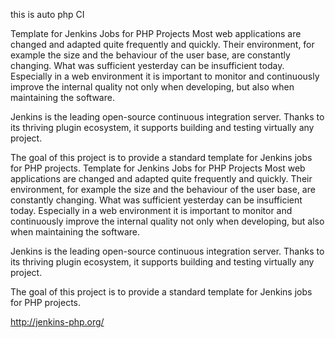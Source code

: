 this is auto php CI

Template for Jenkins Jobs for PHP Projects
Most web applications are changed and adapted quite frequently and quickly. Their environment, for example the size and the behaviour of the user base, are constantly changing. What was sufficient yesterday can be insufficient today. Especially in a web environment it is important to monitor and continuously improve the internal quality not only when developing, but also when maintaining the software.

Jenkins is the leading open-source continuous integration server. Thanks to its thriving plugin ecosystem, it supports building and testing virtually any project.

The goal of this project is to provide a standard template for Jenkins jobs for PHP projects.
Template for Jenkins Jobs for PHP Projects
Most web applications are changed and adapted quite frequently and quickly. Their environment, for example the size and the behaviour of the user base, are constantly changing. What was sufficient yesterday can be insufficient today. Especially in a web environment it is important to monitor and continuously improve the internal quality not only when developing, but also when maintaining the software.

Jenkins is the leading open-source continuous integration server. Thanks to its thriving plugin ecosystem, it supports building and testing virtually any project.

The goal of this project is to provide a standard template for Jenkins jobs for PHP projects.

http://jenkins-php.org/
